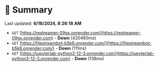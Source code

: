 # 📖 Summary
Last updated: **6/18/2024, 8:26:18 AM**

- `GET` [https://restreamer-09gx.onrender.com](https://restreamer-09gx.onrender.com) - **Down** (420460ms)
- `GET` [https://filestreambot-b5k6.onrender.com/](https://filestreambot-b5k6.onrender.com/) - **Down** (111ms)
- `GET` [https://jupyterlab-python3-12-3.onrender.com](https://jupyterlab-python3-12-3.onrender.com) - **Down** (138ms)
